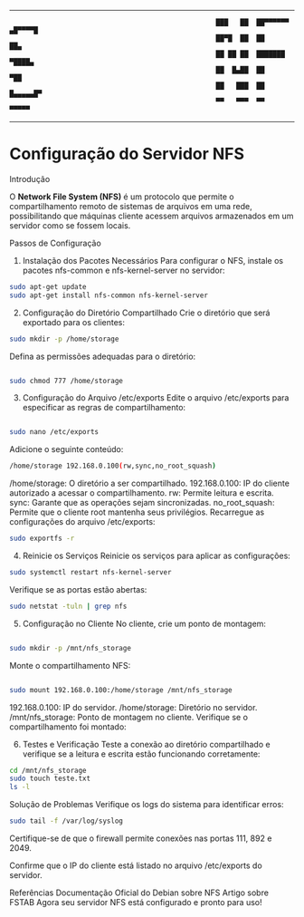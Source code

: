 ----------------

```bash\
                                                   ███   ██  ██▀▀▀▀▀▀  ▄█▀▀▀▀█  
                                                   ██▀█  ██  ██        ██▄      
                                                   ██ ██ ██  ███████    ▀████▄  
                                                   ██  █▄██  ██             ▀██ 
                                                   ██   ███  ██        █▄▄▄▄▄█▀ 
                                                   ▀▀   ▀▀▀  ▀▀         ▀▀▀▀▀   
```

--------------

# Configuração do Servidor NFS

Introdução

O **Network File System (NFS)** é um protocolo que permite o compartilhamento remoto de sistemas de arquivos em uma rede, possibilitando que máquinas cliente acessem arquivos armazenados em um servidor como se fossem locais.

Passos de Configuração

1. Instalação dos Pacotes Necessários
Para configurar o NFS, instale os pacotes nfs-common e nfs-kernel-server no servidor:

```bash
sudo apt-get update
sudo apt-get install nfs-common nfs-kernel-server
```
2. Configuração do Diretório Compartilhado
Crie o diretório que será exportado para os clientes:

```bash
sudo mkdir -p /home/storage
```
Defina as permissões adequadas para o diretório:

```bash

sudo chmod 777 /home/storage
```
3. Configuração do Arquivo /etc/exports
Edite o arquivo /etc/exports para especificar as regras de compartilhamento:

```bash

sudo nano /etc/exports
```
Adicione o seguinte conteúdo:

```bash
/home/storage 192.168.0.100(rw,sync,no_root_squash)
```
/home/storage: O diretório a ser compartilhado.
192.168.0.100: IP do cliente autorizado a acessar o compartilhamento.
rw: Permite leitura e escrita.
sync: Garante que as operações sejam sincronizadas.
no_root_squash: Permite que o cliente root mantenha seus privilégios.
Recarregue as configurações do arquivo /etc/exports:

```bash
sudo exportfs -r
```
4. Reinicie os Serviços
Reinicie os serviços para aplicar as configurações:

```bash
sudo systemctl restart nfs-kernel-server
```
Verifique se as portas estão abertas:

```bash
sudo netstat -tuln | grep nfs
```

5. Configuração no Cliente
No cliente, crie um ponto de montagem:

```bash

sudo mkdir -p /mnt/nfs_storage
```
Monte o compartilhamento NFS:

```bash

sudo mount 192.168.0.100:/home/storage /mnt/nfs_storage
```
192.168.0.100: IP do servidor.
/home/storage: Diretório no servidor.
/mnt/nfs_storage: Ponto de montagem no cliente.
Verifique se o compartilhamento foi montado:

6. Testes e Verificação
Teste a conexão ao diretório compartilhado e verifique se a leitura e escrita estão funcionando corretamente:

````bash
cd /mnt/nfs_storage
sudo touch teste.txt
ls -l
````
Solução de Problemas
Verifique os logs do sistema para identificar erros:

```bash
sudo tail -f /var/log/syslog
```

Certifique-se de que o firewall permite conexões nas portas 111, 892 e 2049.

Confirme que o IP do cliente está listado no arquivo /etc/exports do servidor.

Referências
Documentação Oficial do Debian sobre NFS
Artigo sobre FSTAB
Agora seu servidor NFS está configurado e pronto para uso!
